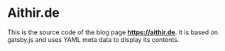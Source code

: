 # Aithir.de

This is the source code of the blog page **https://aithir.de**. It is based on
gatsby.js and uses YAML meta data to display its contents.


